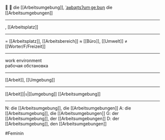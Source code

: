 🏢 🔴 die [[Arbeitsumgebung]], [ˈaʁbaɪ̯tsʔʊmˌɡeːbʊŋ](https://youglish.com/pronounce/Arbeitsumgebung/german)
die [[Arbeitsumgebungen]]

---
, [[Arbeitsplatz]]

---
= [[Arbeitsplatz]], [[Arbeitsbereich]]
≈ [[Büro]], [[Umwelt]]
≠ [[Worter/F/Freizeit]]

---
work environment  
рабочая обстановка

---
[[Arbeit]], [[Umgebung]]

---
[[Arbeit]]|`s`|[[umgebung]]
[[Arbeitsumgebung]]


---
N: die [[Arbeitsumgebung]], die [[Arbeitsumgebungen]]
A: die [[Arbeitsumgebung]], die [[Arbeitsumgebungen]]
G: der [[Arbeitsumgebung]], der [[Arbeitsumgebungen]]
D: der [[Arbeitsumgebung]], den [[Arbeitsumgebungen]]

#Feminin 